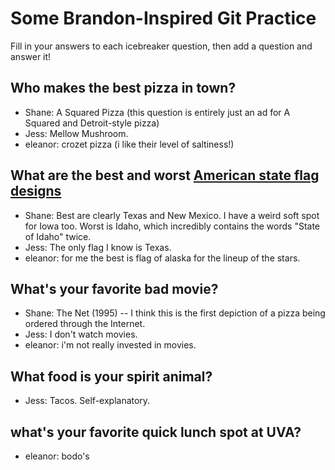 # Some Brandon-Inspired Git Practice
Fill in your answers to each icebreaker question, then add a question and answer it!

## Who makes the best pizza in town? 
* Shane: A Squared Pizza (this question is entirely just an ad for A Squared and Detroit-style pizza)
* Jess: Mellow Mushroom.
* eleanor: crozet pizza (i like their level of saltiness!)

## What are the best and worst [American state flag designs](https://en.wikipedia.org/wiki/Flags_of_the_U.S._states_and_territories)
* Shane: Best are clearly Texas and New Mexico. I have a weird soft spot for Iowa too. Worst is Idaho, which incredibly contains the words "State of Idaho" twice. 
* Jess: The only flag I know is Texas.
* eleanor: for me the best is flag of alaska for the lineup of the stars.

## What's your favorite bad movie?
* Shane: The Net (1995) -- I think this is the first depiction of a pizza being ordered through the Internet. 
* Jess: I don't watch movies. 
* eleanor: i'm not really invested in movies. 

## What food is your spirit animal?
* Jess: Tacos. Self-explanatory. 

## what's your favorite quick lunch spot at UVA?
* eleanor: bodo's
